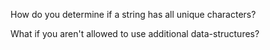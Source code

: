 How do you determine if a string has all unique characters?

What if you aren't allowed to use additional data-structures? 
